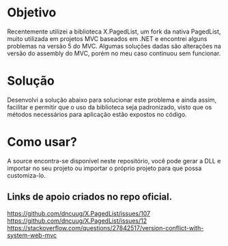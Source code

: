 # Objetivo
Recentemente utilizei a biblioteca X.PagedList, um fork da nativa PagedList, muito utilizada em projetos MVC baseados em .NET e encontrei alguns problemas na versão 5 do MVC. Algumas soluções dadas são alterações na versão do assembly do MVC, porém no meu caso continuou sem funcionar.


# Solução
Desenvolvi a solução abaixo para solucionar este problema e ainda assim, facilitar e permitir que o uso da biblioteca seja padronizado, visto que os métodos necessários para aplicação estão expostos no código.

# Como usar?
A source encontra-se disponível neste repositório, você pode gerar a DLL e importar no seu projeto ou importar o próprio projeto para que possa customiza-lo.

## Links de apoio criados no repo oficial.
https://github.com/dncuug/X.PagedList/issues/107
https://github.com/dncuug/X.PagedList/issues/12
https://stackoverflow.com/questions/27842517/version-conflict-with-system-web-mvc
